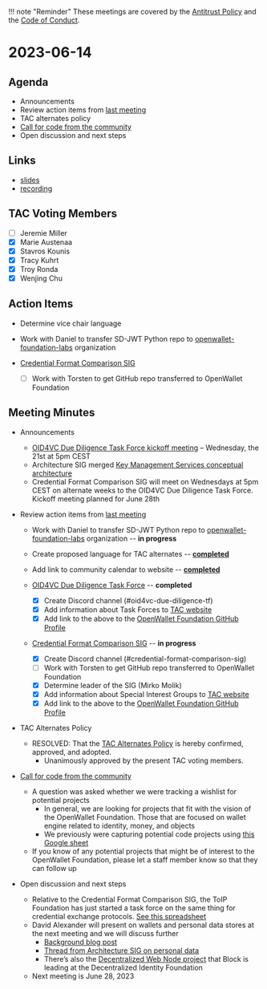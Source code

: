 [//]: # (SPDX-License-Identifier: CC-BY-4.0)

!!! note "Reminder"
    These meetings are covered by the [Antitrust Policy](../governance/antitrust.md) and the [Code of Conduct](../governance/code-of-conduct.md).

# 2023-06-14

## Agenda
- Announcements
- Review action items from [last meeting](./2023-05-31.md#action-items)
- TAC alternates policy
- [Call for code from the community](https://github.com/openwallet-foundation/project-proposals)
- Open discussion and next steps

## Links
- [slides](https://docs.google.com/presentation/d/1zBGjnBeaxsf2iw24yh2YMEM7dPNPYtA7o75tgTtWhms/edit?usp=sharing)
- [recording](https://zoom.us/rec/play/3cHay9jIolXDk7t60GQerUtNJINkSWNMPcZo8_isNtWPEgrq_geCVJTzt1rFCEdB_XMrOFN3LN8gUlPi.Hiy2hdxGhHjD73ub?canPlayFromShare=true&from=share_recording_detail&continueMode=true&componentName=rec-play&originRequestUrl=https%3A%2F%2Fzoom.us%2Frec%2Fshare%2FINBDYO-jGq9DLCbJwtauIYBsWXosAmQj82e5avjshN7TyU-_Uc0hnwJDyp-_IPZQ.n31EcBSyZgABUqZJ)

## TAC Voting Members

- [ ] Jeremie Miller
- [x] Marie Austenaa
- [x] Stavros Kounis
- [x] Tracy Kuhrt
- [x] Troy Ronda
- [x] Wenjing Chu

## Action Items
- Determine vice chair language
- Work with Daniel to transfer SD-JWT Python repo to [openwallet-foundation-labs](https://github.com/openwallet-foundation-labs) organization
- [Credential Format Comparison SIG](https://github.com/openwallet-foundation/tac/issues/26)
    
    - [ ] Work with Torsten to get GitHub repo transferred to OpenWallet Foundation

## Meeting Minutes
- Announcements
    - [OID4VC Due Diligence Task Force kickoff meeting](https://calendar.google.com/calendar/event?action=TEMPLATE&tmeid=NnA3a2s4bzFxamhhcDA1NTR0cmlhbWtkM3BfMjAyMzA2MjFUMTUwMDAwWiBjXzUyN2ExZGI2MjFmZTcwNzMzODQyMWE5YzRjN2VmMmY2MTYwYjk3MzgzOGNmZGJiNTBmMGRiMzJhZDBmZDIwZWJAZw&tmsrc=c_527a1db621fe707338421a9c4c7ef2f6160b973838cfdbb50f0db32ad0fd20eb%40group.calendar.google.com&scp=ALL) – Wednesday, the 21st at 5pm CEST
    - Architecture SIG merged [Key Management Services conceptual architecture](https://github.com/openwallet-foundation/architecture-sig/blob/main/docs/architecture/key-management-services.md)
    - Credential Format Comparison SIG will meet on Wednesdays at 5pm CEST on alternate weeks to the OID4VC Due Diligence Task Force. Kickoff meeting planned for June 28th

- Review action items from [last meeting](./2023-05-17.md#action-items)
    - Work with Daniel to transfer SD-JWT Python repo to [openwallet-foundation-labs](https://github.com/openwallet-foundation-labs) organization -- **in progress**
    - Create proposed language for TAC alternates -- **[completed](https://github.com/openwallet-foundation/tac/pull/28)**
    - Add link to community calendar to website -- **[completed](https://openwallet.foundation/participate/)**
    - [OID4VC Due Diligence Task Force](https://github.com/openwallet-foundation/tac/issues/23) -- **completed**
    
        - [x] Create Discord channel (#oid4vc-due-diligence-tf)
        - [x] Add information about Task Forces to [TAC website](https://openwallet-foundation.github.io/tac/)
        - [x] Add link to the above to the [OpenWallet Foundation GitHub Profile](https://github.com/openwallet-foundation/.github/blob/main/profile/README.md)
    
    - [Credential Format Comparison SIG](https://github.com/openwallet-foundation/tac/issues/26) -- **in progress**
    
        - [x] Create Discord channel (#credential-format-comparison-sig)
        - [ ] Work with Torsten to get GitHub repo transferred to OpenWallet Foundation
        - [x] Determine leader of the SIG (Mirko Molik)
        - [x] Add information about Special Interest Groups to [TAC website](https://openwallet-foundation.github.io/tac/)
        - [x] Add link to the above to the [OpenWallet Foundation GitHub Profile](https://github.com/openwallet-foundation/.github/blob/main/profile/README.md)

- TAC Alternates Policy
    - RESOLVED: That the [TAC Alternates Policy](https://github.com/openwallet-foundation/tac/pull/28) is hereby confirmed, approved, and adopted.
        - Unanimously approved by the present TAC voting members.

- [Call for code from the community](https://github.com/openwallet-foundation/project-proposals)
    - A question was asked whether we were tracking a wishlist for potential projects
        - In general, we are looking for projects that fit with the vision of the OpenWallet Foundation. Those that are focused on wallet engine related to identity, money, and objects
        - We previously were capturing potential code projects using [this Google sheet](https://docs.google.com/spreadsheets/d/1SXX4F3i2vIZmMxgD4HtmiiUY1fB3OwPc_xziOoO_Zpk/edit#gid=0)
    - If you know of any potential projects that might be of interest to the OpenWallet Foundation, please let a staff member know so  that they can follow up

- Open discussion and next steps
    - Relative to the Credential Format Comparison SIG, the ToIP Foundation has just started a task force on the same thing for credential exchange protocols. [See this spreadsheet](https://docs.google.com/spreadsheets/d/1_KKQZmmNRnEME96fZCPbMW-TC9j0tQ-dVuk5zzKa8U8/edit#gid=485340784)
    - David Alexander will present on wallets and personal data stores at the next meeting and we will discuss further
        - [Background blog post](https://medium.com/mydex/data-wallets-a-trap-waiting-to-be-sprung-857427ec70a)
        - [Thread from Architecture SIG on personal data](https://discord.com/channels/1022962884864643214/1044329759347331213)
        - There’s also the [Decentralized Web Node project](https://identity.foundation/decentralized-web-node/spec/) that Block is leading at the Decentralized Identity Foundation
    - Next meeting is June 28, 2023
